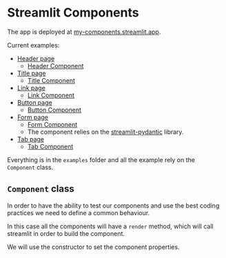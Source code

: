 # Streamlit Components

The app is deployed at [my-components.streamlit.app](my-components.streamlit.app).

Current examples:

- [Header page](./pages/header.py)
  - [Header Component](./src/header/main.py)
- [Title page](./pages/title.py)
  - [Title Component](./src/title/main.py)
- [Link page](./pages/link.py)
  - [Link Component](./src/link/main.py)
- [Button page](./pages/button.py)
  - [Button Component](./src/button/main.py)
- [Form page](./pages/form.py)
    - [Form Component](./src/form/main.py)
    - The component relies on the [streamlit-pydantic](https://github.com/lukasmasuch/streamlit-pydantic) library.
- [Tab page](./pages/tab.py)
  - [Tab Component](./src/tab/main.py) 

Everything is in the `examples` folder and all the example rely on the `Component` class.

## `Component` class

In order to have the ability to test our components and use the best coding practices we need to
define a common behaviour.

In this case all the components will have a `render` method, which will call streamlit in order to 
build the component.

We will use the constructor to set the component properties.

